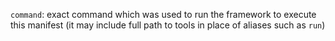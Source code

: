 `command`: exact command which was used to run the framework to execute this manifest (it may include full path to tools in place of aliases such as `run`)
